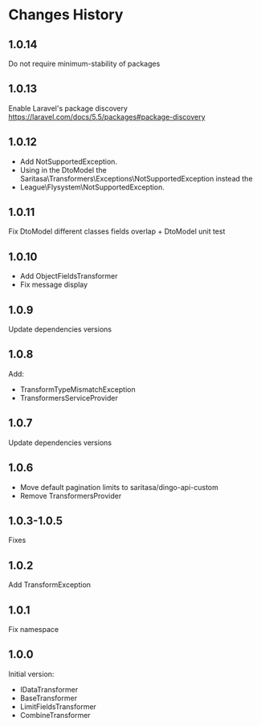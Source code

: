 # Changes History

1.0.14
------
Do not require minimum-stability of packages

1.0.13
------
Enable Laravel's package discovery https://laravel.com/docs/5.5/packages#package-discovery

1.0.12
------
- Add NotSupportedException.
- Using in the DtoModel the Saritasa\Transformers\Exceptions\NotSupportedException instead the
- League\Flysystem\NotSupportedException.

1.0.11
------
Fix DtoModel different classes fields overlap + DtoModel unit test

1.0.10
------
- Add ObjectFieldsTransformer
- Fix message display

1.0.9
-----
Update dependencies versions

1.0.8
-----
Add:
- TransformTypeMismatchException
- TransformersServiceProvider

1.0.7
-----
Update dependencies versions

1.0.6
-----
- Move default pagination limits to saritasa/dingo-api-custom
- Remove TransformersProvider

1.0.3-1.0.5
-----
Fixes

1.0.2
-----
Add TransformException

1.0.1
-----
Fix namespace

1.0.0
-----
Initial version:
- IDataTransformer
- BaseTransformer
- LimitFieldsTransformer
- CombineTransformer
